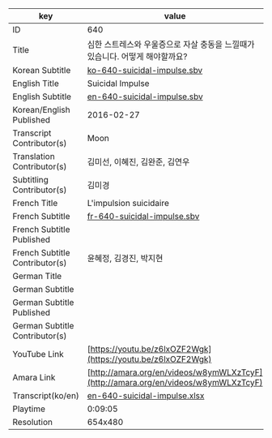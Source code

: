 |  key  |  value  |
|-------|---------|
| ID            | 640 |
| Title         | 심한 스트레스와 우울증으로 자살 충동을 느낄때가 있습니다. 어떻게 해야할까요? |
| Korean Subtitle | [ko-640-suicidal-impulse.sbv](https://github.com/jungtosociety/dharma-qna/raw/master/sub/640/ko-640-suicidal-impulse.sbv) |
| English Title | Suicidal Impulse |
| English Subtitle | [en-640-suicidal-impulse.sbv](https://github.com/jungtosociety/dharma-qna/raw/master/sub/640/en-640-suicidal-impulse.sbv) |
| Korean/English Published     | 2016-02-27 |
| Transcript Contributor(s)   | Moon |
| Translation Contributor(s)   | 김미선, 이혜진, 김완준, 김연우 |
| Subtitling Contributor(s)   | 김미경 |
| French Title | L'impulsion suicidaire |
| French Subtitle | [fr-640-suicidal-impulse.sbv](https://github.com/jungtosociety/dharma-qna/raw/master/sub/640/fr-640-suicidal-impulse.sbv) |
| French Subtitle Published |  |
| French Subtitle Contributor(s) | 윤혜정, 김경진, 박지현 |
| German Title |  |
| German Subtitle |  |
| German Subtitle Published |  |
| German Subtitle Contributor(s) |  |
| YouTube Link  | [https://youtu.be/z6lxOZF2Wgk](https://youtu.be/z6lxOZF2Wgk) |
| Amara Link    | [http://amara.org/en/videos/w8ymWLXzTcyF](http://amara.org/en/videos/w8ymWLXzTcyF) |
| Transcript(ko/en) | [en-640-suicidal-impulse.xlsx](https://github.com/jungtosociety/dharma-qna/raw/master/sub/640/en-640-suicidal-impulse.xlsx) |
| Playtime | 0:09:05 |
| Resolution | 654x480|
